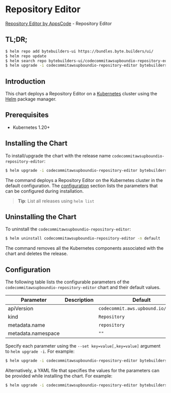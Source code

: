 # Repository Editor

[Repository Editor by AppsCode](https://byte.builders) - Repository Editor

## TL;DR;

```bash
$ helm repo add bytebuilders-ui https://bundles.byte.builders/ui/
$ helm repo update
$ helm search repo bytebuilders-ui/codecommitawsupboundio-repository-editor --version=v0.4.18
$ helm upgrade -i codecommitawsupboundio-repository-editor bytebuilders-ui/codecommitawsupboundio-repository-editor -n default --create-namespace --version=v0.4.18
```

## Introduction

This chart deploys a Repository Editor on a [Kubernetes](http://kubernetes.io) cluster using the [Helm](https://helm.sh) package manager.

## Prerequisites

- Kubernetes 1.20+

## Installing the Chart

To install/upgrade the chart with the release name `codecommitawsupboundio-repository-editor`:

```bash
$ helm upgrade -i codecommitawsupboundio-repository-editor bytebuilders-ui/codecommitawsupboundio-repository-editor -n default --create-namespace --version=v0.4.18
```

The command deploys a Repository Editor on the Kubernetes cluster in the default configuration. The [configuration](#configuration) section lists the parameters that can be configured during installation.

> **Tip**: List all releases using `helm list`

## Uninstalling the Chart

To uninstall the `codecommitawsupboundio-repository-editor`:

```bash
$ helm uninstall codecommitawsupboundio-repository-editor -n default
```

The command removes all the Kubernetes components associated with the chart and deletes the release.

## Configuration

The following table lists the configurable parameters of the `codecommitawsupboundio-repository-editor` chart and their default values.

|     Parameter      | Description |                    Default                     |
|--------------------|-------------|------------------------------------------------|
| apiVersion         |             | <code>codecommit.aws.upbound.io/v1beta1</code> |
| kind               |             | <code>Repository</code>                        |
| metadata.name      |             | <code>repository</code>                        |
| metadata.namespace |             | <code>""</code>                                |


Specify each parameter using the `--set key=value[,key=value]` argument to `helm upgrade -i`. For example:

```bash
$ helm upgrade -i codecommitawsupboundio-repository-editor bytebuilders-ui/codecommitawsupboundio-repository-editor -n default --create-namespace --version=v0.4.18 --set apiVersion=codecommit.aws.upbound.io/v1beta1
```

Alternatively, a YAML file that specifies the values for the parameters can be provided while
installing the chart. For example:

```bash
$ helm upgrade -i codecommitawsupboundio-repository-editor bytebuilders-ui/codecommitawsupboundio-repository-editor -n default --create-namespace --version=v0.4.18 --values values.yaml
```
